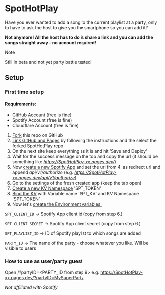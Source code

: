 # SpotHotPlay
Have you ever wanted to add a song to the current playlist at a party,
only to have to ask the host to give you the smartphone so you can add it?

**Not anymore! All the host has to do is share a link and you can add the songs straight away - no account required!**

> [!NOTE]
> Still in beta and not yet party battle tested

## Setup

### First time setup
 
#### Requirements: 
- GitHub Account (free is fine)
- Spotify Account (free is fine)
- Cloudflare Account (free is fine)

1. [Fork](https://github.com/Jo0001/SpotHotPlay/fork) this repo on GitHub
2. [Link GitHub and Pages](https://dash.cloudflare.com/?to=/:account/pages/new/provider/github) by following the instructions and the select the forked SpotHotPlay repo
3. On the next site keep everything as it is and hit 'Save and Deploy'
4. Wait for the success message on the top and copy the url (it should be something like *https://SpotHotPlay-xx.pages.dev/*)
5. Now [create a new Spotify App](https://developer.spotify.com/dashboard/create) and set the url from 4. as redirect url and append *api/v1/authorize* (e.g. *https://SpotHotPlay-xx.pages.dev/api/v1/authorize*)
6. Go to the settings of the fresh created app (keep the tab open)
7. [Create a new KV Namespace](https://dash.cloudflare.com/?to=/:account/workers/kv/namespaces) 'SPT_TOKEN'
8. [Bind the KV](https://dash.cloudflare.com/?to=/:account/pages/view/SpotHotPlay/settings/functions) with Variable name 'SPT_KV' and KV Namespace 'SPT_TOKEN'
9. Now let's [create the Environment variables:]( https://dash.cloudflare.com/?to=/:account/pages/view/SpotHotPlay/settings/environment-variables)

`SPT_CLIENT_ID`  → Spotify App client id (copy from step 6.)

`SPT_CLIENT_SECRET` → Spotify App client secret (copy from step 6.)

`SPT_PLAYLIST_ID` → ID of Spotify playlist to which songs are added

`PARTY_ID` → The name of the party - choose whatever you like. Will be visible to users


### How to use as user/party guest

Open <your url>/?partyID=<PARTY_ID from step 9> e.g. https://SpotHotPlay-xx.pages.dev/?partyID=MySuperParty 


  


*Not affiliated with Spotify*